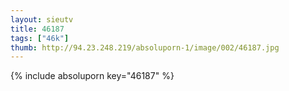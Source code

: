 ```yaml
--- 
layout: sieutv
title: 46187
tags: ["46k"]
thumb: http://94.23.248.219/absoluporn-1/image/002/46187.jpg
---
```

{% include absoluporn key="46187" %} 
